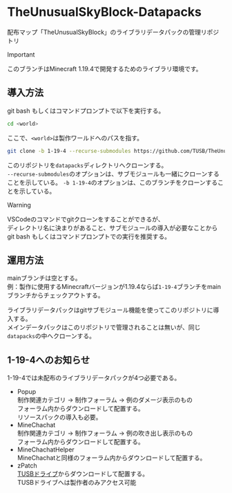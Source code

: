 # TheUnusualSkyBlock-Datapacks
配布マップ「TheUnusualSkyBlock」のライブラリデータパックの管理リポジトリ

> [!IMPORTANT]  
> このブランチはMinecraft 1.19.4で開発するためのライブラリ環境です。

## 導入方法
git bash もしくはコマンドプロンプトで以下を実行する。

```bash
cd <world>
```
ここで、`<world>`は製作ワールドへのパスを指す。
```bash
git clone -b 1-19-4 --recurse-submodules https://github.com/TUSB/TheUnusualSkyBlock-Datapacks.git datapacks
```
このリポジトリを`datapacks`ディレクトリへクローンする。  
`--recurse-submodules`のオプションは、サブモジュールも一緒にクローンすることを示している。
`-b 1-19-4`のオプションは、このブランチをクローンすることを示している。

> [!WARNING]  
> VSCodeのコマンドでgitクローンをすることができるが、  
> ディレクトリ名に決まりがあること、サブモジュールの導入が必要なことから
> git bash もしくはコマンドプロンプトでの実行を推奨する。


## 運用方法
mainブランチは空とする。  
例：製作に使用するMinecraftバージョンが1.19.4ならば`1-19-4`ブランチをmainブランチからチェックアウトする。  

ライブラリデータパックはgitサブモジュール機能を使ってこのリポジトリに導入する。  
メインデータパックはこのリポジトリで管理されることは無いが、同じ`datapacks`の中へクローンする。

## 1-19-4へのお知らせ
1-19-4では未配布のライブラリデータパックが4つ必要である。

* Popup  
  制作関連カテゴリ → 制作フォーラム → 例のダメージ表示のもの  
  フォーラム内からダウンロードして配置する。  
  リソースパックの導入も必要。
* MineChachat  
  制作関連カテゴリ → 制作フォーラム → 例の吹き出し表示のもの  
  フォーラム内からダウンロードして配置する。
* MineChachatHelper  
  MineChachatと同様のフォーラム内からダウンロードして配置する。
* zPatch  
  [TUSBドライブ](https://drive.google.com/drive/folders/1d4JiXgHc7Q3TGVU5mp3r5sP5WDEnPKz6)からダウンロードして配置する。  
  TUSBドライブへは製作者のみアクセス可能
